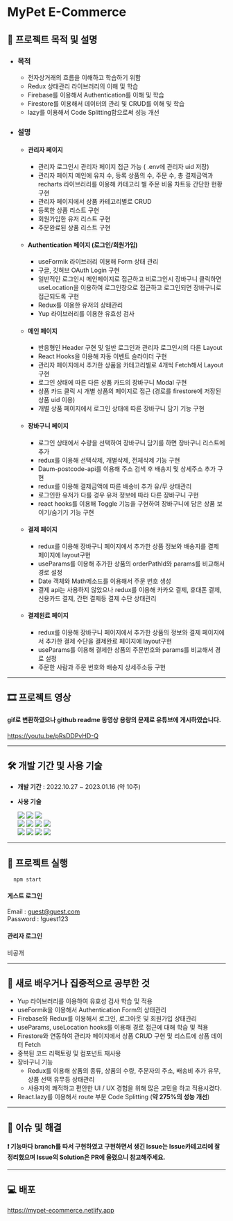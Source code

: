 # MyPet E-Commerce
## 📄 프로젝트 목적 및 설명
* ### 목적
  * 전자상거래의 흐름을 이해하고 학습하기 위함
  * Redux 상태관리 라이브러리의 이해 및 학습
  * Firebase를 이용해서 Authentication를 이해 및 학습
  * Firestore를 이용해서 데이터의 관리 및 CRUD를 이해 및 학습
  * lazy를 이용해서 Code Splitting함으로써 성능 개선
* ### 설명
  * #### 관리자 페이지
    * 관리자 로그인시 관리자 페이지 접근 가능 ( .env에 관리자 uid 저장)
    * 관리자 페이지 메인에 유저 수, 등록 상품의 수, 주문 수, 총 결제금액과 recharts 라이브러리를 이용해 카테고리 별 주문 비율 차트등 간단한 현황 구현
    * 관리자 페이지에서 상품 카테고리별로 CRUD
    * 등록한 상품 리스트 구현
    * 회원가입한 유저 리스트 구현
    * 주문완료된 상품 리스트 구현
  * #### Authentication 페이지 (로그인/회원가입)
    * useFormik 라이브러리 이용해 Form 상태 관리
    * 구글, 깃허브 OAuth Login 구현
    * 일반적인 로그인시 메인페이지로 접근하고 비로그인시 장바구니 클릭하면 useLocation을 이용하여 로그인창으로 접근하고 로그인되면 장바구니로 접근되도록 구현
    * Redux를 이용한 유저의 상태관리
    * Yup 라이브러리를 이용한 유효성 검사
  * #### 메인 페이지
    * 반응형인 Header 구현 및 일반 로그인과 관리자 로그인시의 다른 Layout
    * React Hooks을 이용해 자동 이벤트 슬라이더 구현
    * 관리자 페이지에서 추가한 상품을 카테고리별로 4개씩 Fetch해서 Layout구현
    * 로그인 상태에 따른 다른 상품 카드의 장바구니 Modal 구현
    * 상품 카드 클릭 시 개별 상품의 페이지로 접근 (경로를 firestore에 저장된 상품 uid 이용)
    * 개별 상품 페이지에서 로그인 상태에 따른 장바구니 담기 기능 구현
  * #### 장바구니 페이지
    * 로그인 상태에서 수량을 선택하여 장바구니 담기를 하면 장바구니 리스트에 추가
    * redux를 이용해 선택삭제, 개별삭제, 전체삭제 기능 구현
    * Daum-postcode-api를 이용해 주소 검색 후 배송지 및 상세주소 추가 구현
    * redux를 이용해 결제금액에 따른 배송비 추가 유/무 상태관리
    * 로그인한 유저가 다를 경우 유저 정보에 따라 다른 장바구니 구현
    * react hooks를 이용해 Toggle 기능을 구현하여 장바구니에 담은 상품 보이기/숨기기 기능 구현
  * #### 결제 페이지
    * redux를 이용해 장바구니 페이지에서 추가한 상품 정보와 배송지를 결제 페이지에 layout구현
    * useParams를 이용해 추가한 상품의 orderPathId와 params를 비교해서 경로 설정
    * Date 객체와 Math메소드를 이용해서 주문 번호 생성
    * 결제 api는 사용하지 않았으나 redux를 이용해 카카오 결제, 휴대폰 결제, 신용카드 결제, 간편 결제등 결제 수단 상태관리
  * #### 결제왼료 페이지
    * redux를 이용해 장바구니 페이지에서 추가한 상품의 정보와 결제 페이지에서 추가한 결제 수단을 결제완료 페이지에 layout구현
    * useParams를 이용해 결제한 상품의 주문번호와 params를 비교해서 경로 설정
    * 주문한 사람과 주문 번호와 배송지 상세주소등 구현
---
## 🎞 프로젝트 영상 
#### gif로 변환하였으나 github readme 동영상 용량의 문제로 유튜브에 게시하였습니다.
https://youtu.be/pRsDDPvHD-Q

--- 
## 🛠 개발 기간 및 사용 기술
- **개발 기간** : 2022.10.27 ~ 2023.01.16 (약 10주)
* **사용 기술** 

  <img src="https://img.shields.io/badge/html5-E34F26?style=for-the-badge&logo=html5&logoColor=white">
  <img src="https://img.shields.io/badge/css-1572B6?style=for-the-badge&logo=css3&logoColor=white">
  <img src="https://img.shields.io/badge/javascript-F7DF1E?style=for-the-badge&logo=javascript&logoColor=black">
  <br />
  <img src="https://img.shields.io/badge/React-61DAFB?style=for-the-badge&logo=React&logoColor=black"/>
  <img src="https://img.shields.io/badge/redux-764ABC?style=for-the-badge&logo=redux&logoColor=black">
  <img src="https://img.shields.io/badge/firebase-FFCA28?style=for-the-badge&logo=firebase&logoColor=white">
  <img src="https://img.shields.io/badge/firestore-FF7139?style=for-the-badge&logo=firebase&logoColor=white">
  <br />
  <img src="https://img.shields.io/badge/fontawesome-528DD7?style=for-the-badge&logo=font-awesome&logoColor=white">
  <img src="https://img.shields.io/badge/styled components-DB7093?style=for-the-badge&logo=styled-components&logoColor=white"/>
  <img src="https://img.shields.io/badge/mui-007FFF?style=for-the-badge&logo=mui&logoColor=white"/>
    <img src="https://img.shields.io/badge/rechart-FF6384?style=for-the-badge&logo=chartjs&logoColor=white"/>
 ---
 ## 🔌 프로젝트 실행
 ```
   npm start
 ```
 #### 게스트 로그인
 Email : guest@guest.com
 <br />
 Password : !guest123
 
 #### 관리자 로그인
 비공개
 
---
 ## 🤩 새로 배우거나 집중적으로 공부한 것
 - Yup 라이브러리를 이용하여 유효성 검사 학습 및 적용
 - useFormik을 이용해서 Authentication Form의 상태관리
 - Firebase와 Redux를 이용해서 로그인, 로그아웃 및 회원가입 상태관리
 - useParams, useLocation hooks를 이용해 경로 접근에 대해 학습 및 적용
 - Firestore와 연동하여 관리자 페이지에서 상품 CRUD 구현 및 리스트에 상품 데이터 Fetch
 - 중복된 코드 리팩토링 및 컴포넌트 재사용
 - 장바구니 기능 
    - Redux를 이용해 상품의 종류, 상품의 수량, 주문자의 주소, 배송비 추가 유무, 상품 선택 유무등 상태관리
    - 사용자의 쾌적하고 편안한 UI / UX 경험을 위해 많은 고민을 하고 적용시켰다.
 - React.lazy를 이용해서 route 부분 Code Splitting (**약 275%의 성능 개선**)
 ---
 ## 🔧 이슈 및 해결
 #### ❗ 기능마다 branch를 따서 구현하였고 구현하면서 생긴 Issue는 Issue카테고리에 잘 정리했으며 Issue의 Solution은 PR에 올렸으니 참고해주세요.
--- 
## 💻 배포
https://mypet-ecommerce.netlify.app

